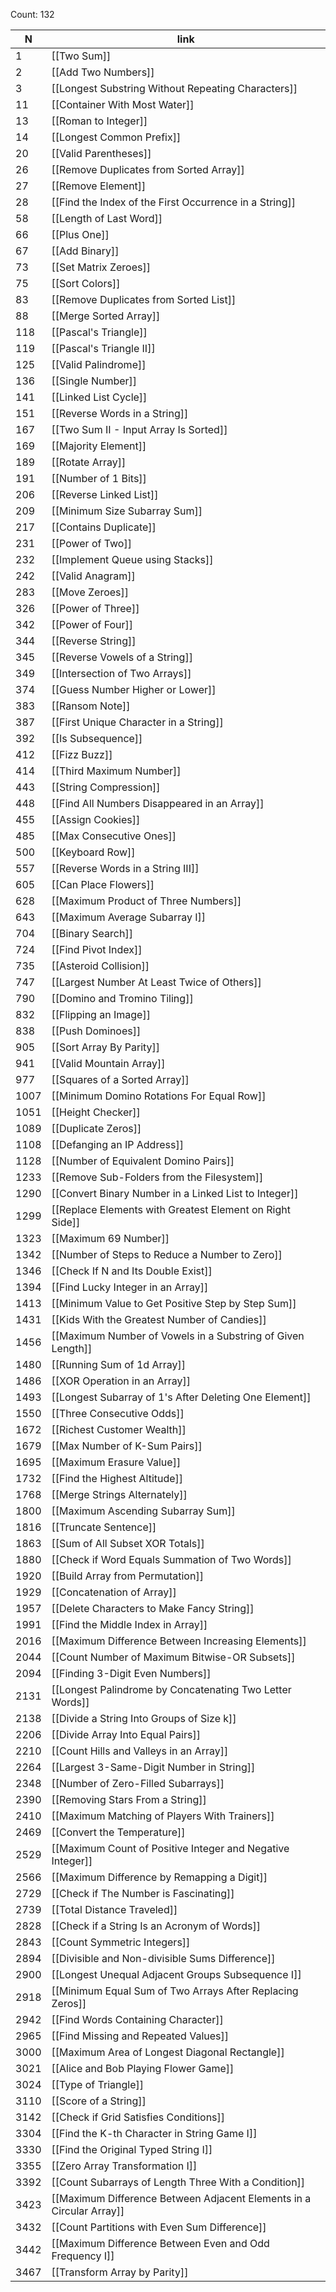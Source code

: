 
Count: 132

| N    | link                                                                 |
| ---- | -------------------------------------------------------------------- |
| 1    | [[Two Sum]]                                                          |
| 2    | [[Add Two Numbers]]                                                  |
| 3    | [[Longest Substring Without Repeating Characters]]                   |
| 11   | [[Container With Most Water]]                                        |
| 13   | [[Roman to Integer]]                                                 |
| 14   | [[Longest Common Prefix]]                                            |
| 20   | [[Valid Parentheses]]                                                |
| 26   | [[Remove Duplicates from Sorted Array]]                              |
| 27   | [[Remove Element]]                                                   |
| 28   | [[Find the Index of the First Occurrence in a String]]               |
| 58   | [[Length of Last Word]]                                              |
| 66   | [[Plus One]]                                                         |
| 67   | [[Add Binary]]                                                       |
| 73   | [[Set Matrix Zeroes]]                                                |
| 75   | [[Sort Colors]]                                                      |
| 83   | [[Remove Duplicates from Sorted List]]                               |
| 88   | [[Merge Sorted Array]]                                               |
| 118  | [[Pascal's Triangle]]                                                |
| 119  | [[Pascal's Triangle II]]                                             |
| 125  | [[Valid Palindrome]]                                                 |
| 136  | [[Single Number]]                                                    |
| 141  | [[Linked List Cycle]]                                                |
| 151  | [[Reverse Words in a String]]                                        |
| 167  | [[Two Sum II - Input Array Is Sorted]]                               |
| 169  | [[Majority Element]]                                                 |
| 189  | [[Rotate Array]]                                                     |
| 191  | [[Number of 1 Bits]]                                                 |
| 206  | [[Reverse Linked List]]                                              |
| 209  | [[Minimum Size Subarray Sum]]                                        |
| 217  | [[Contains Duplicate]]                                               |
| 231  | [[Power of Two]]                                                     |
| 232  | [[Implement Queue using Stacks]]                                     |
| 242  | [[Valid Anagram]]                                                    |
| 283  | [[Move Zeroes]]                                                      |
| 326  | [[Power of Three]]                                                   |
| 342  | [[Power of Four]]                                                    |
| 344  | [[Reverse String]]                                                   |
| 345  | [[Reverse Vowels of a String]]                                       |
| 349  | [[Intersection of Two Arrays]]                                       |
| 374  | [[Guess Number Higher or Lower]]                                     |
| 383  | [[Ransom Note]]                                                      |
| 387  | [[First Unique Character in a String]]                               |
| 392  | [[Is Subsequence]]                                                   |
| 412  | [[Fizz Buzz]]                                                        |
| 414  | [[Third Maximum Number]]                                             |
| 443  | [[String Compression]]                                               |
| 448  | [[Find All Numbers Disappeared in an Array]]                         |
| 455  | [[Assign Cookies]]                                                   |
| 485  | [[Max Consecutive Ones]]                                             |
| 500  | [[Keyboard Row]]                                                     |
| 557  | [[Reverse Words in a String III]]                                    |
| 605  | [[Can Place Flowers]]                                                |
| 628  | [[Maximum Product of Three Numbers]]                                 |
| 643  | [[Maximum Average Subarray I]]                                       |
| 704  | [[Binary Search]]                                                    |
| 724  | [[Find Pivot Index]]                                                 |
| 735  | [[Asteroid Collision]]                                               |
| 747  | [[Largest Number At Least Twice of Others]]                          |
| 790  | [[Domino and Tromino Tiling]]                                        |
| 832  | [[Flipping an Image]]                                                |
| 838  | [[Push Dominoes]]                                                    |
| 905  | [[Sort Array By Parity]]                                             |
| 941  | [[Valid Mountain Array]]                                             |
| 977  | [[Squares of a Sorted Array]]                                        |
| 1007 | [[Minimum Domino Rotations For Equal Row]]                           |
| 1051 | [[Height Checker]]                                                   |
| 1089 | [[Duplicate Zeros]]                                                  |
| 1108 | [[Defanging an IP Address]]                                          |
| 1128 | [[Number of Equivalent Domino Pairs]]                                |
| 1233 | [[Remove Sub-Folders from the Filesystem]]                           |
| 1290 | [[Convert Binary Number in a Linked List to Integer]]                |
| 1299 | [[Replace Elements with Greatest Element on Right Side]]             |
| 1323 | [[Maximum 69 Number]]                                                |
| 1342 | [[Number of Steps to Reduce a Number to Zero]]                       |
| 1346 | [[Check If N and Its Double Exist]]                                  |
| 1394 | [[Find Lucky Integer in an Array]]                                   |
| 1413 | [[Minimum Value to Get Positive Step by Step Sum]]                   |
| 1431 | [[Kids With the Greatest Number of Candies]]                         |
| 1456 | [[Maximum Number of Vowels in a Substring of Given Length]]          |
| 1480 | [[Running Sum of 1d Array]]                                          |
| 1486 | [[XOR Operation in an Array]]                                        |
| 1493 | [[Longest Subarray of 1's After Deleting One Element]]               |
| 1550 | [[Three Consecutive Odds]]                                           |
| 1672 | [[Richest Customer Wealth]]                                          |
| 1679 | [[Max Number of K-Sum Pairs]]                                        |
| 1695 | [[Maximum Erasure Value]]                                            |
| 1732 | [[Find the Highest Altitude]]                                        |
| 1768 | [[Merge Strings Alternately]]                                        |
| 1800 | [[Maximum Ascending Subarray Sum]]                                   |
| 1816 | [[Truncate Sentence]]                                                |
| 1863 | [[Sum of All Subset XOR Totals]]                                     |
| 1880 | [[Check if Word Equals Summation of Two Words]]                      |
| 1920 | [[Build Array from Permutation]]                                     |
| 1929 | [[Concatenation of Array]]                                           |
| 1957 | [[Delete Characters to Make Fancy String]]                           |
| 1991 | [[Find the Middle Index in Array]]                                   |
| 2016 | [[Maximum Difference Between Increasing Elements]]                   |
| 2044 | [[Count Number of Maximum Bitwise-OR Subsets]]                       |
| 2094 | [[Finding 3-Digit Even Numbers]]                                     |
| 2131 | [[Longest Palindrome by Concatenating Two Letter Words]]             |
| 2138 | [[Divide a String Into Groups of Size k]]                            |
| 2206 | [[Divide Array Into Equal Pairs]]                                    |
| 2210 | [[Count Hills and Valleys in an Array]]                              |
| 2264 | [[Largest 3-Same-Digit Number in String]]                            |
| 2348 | [[Number of Zero-Filled Subarrays]]                                  |
| 2390 | [[Removing Stars From a String]]                                     |
| 2410 | [[Maximum Matching of Players With Trainers]]                        |
| 2469 | [[Convert the Temperature]]                                          |
| 2529 | [[Maximum Count of Positive Integer and Negative Integer]]           |
| 2566 | [[Maximum Difference by Remapping a Digit]]                          |
| 2729 | [[Check if The Number is Fascinating]]                               |
| 2739 | [[Total Distance Traveled]]                                          |
| 2828 | [[Check if a String Is an Acronym of Words]]                         |
| 2843 | [[Count Symmetric Integers]]                                         |
| 2894 | [[Divisible and Non-divisible Sums Difference]]                      |
| 2900 | [[Longest Unequal Adjacent Groups Subsequence I]]                    |
| 2918 | [[Minimum Equal Sum of Two Arrays After Replacing Zeros]]            |
| 2942 | [[Find Words Containing Character]]                                  |
| 2965 | [[Find Missing and Repeated Values]]                                 |
| 3000 | [[Maximum Area of Longest Diagonal Rectangle]]                       |
| 3021 | [[Alice and Bob Playing Flower Game]]                                |
| 3024 | [[Type of Triangle]]                                                 |
| 3110 | [[Score of a String]]                                                |
| 3142 | [[Check if Grid Satisfies Conditions]]                               |
| 3304 | [[Find the K-th Character in String Game I]]                         |
| 3330 | [[Find the Original Typed String I]]                                 |
| 3355 | [[Zero Array Transformation I]]                                      |
| 3392 | [[Count Subarrays of Length Three With a Condition]]                 |
| 3423 | [[Maximum Difference Between Adjacent Elements in a Circular Array]] |
| 3432 | [[Count Partitions with Even Sum Difference]]                        |
| 3442 | [[Maximum Difference Between Even and Odd Frequency I]]              |
| 3467 | [[Transform Array by Parity]]                                        |
